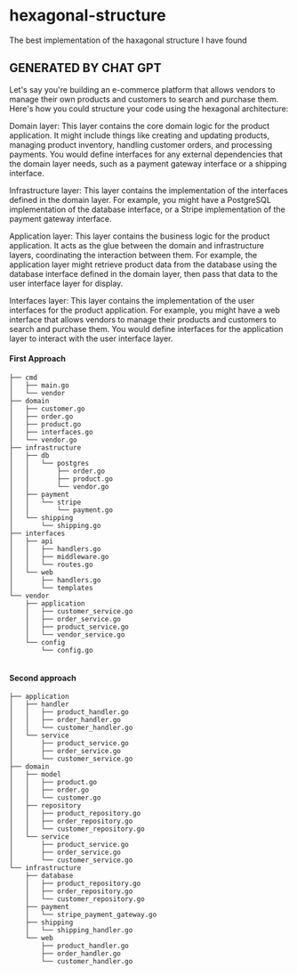 # hexagonal-structure
The best implementation of the haxagonal structure I have found

## GENERATED BY CHAT GPT


Let's say you're building an e-commerce platform that allows vendors to manage their own products and customers to search and purchase them. Here's how you could structure your code using the hexagonal architecture:

Domain layer: This layer contains the core domain logic for the product application. It might include things like creating and updating products, managing product inventory, handling customer orders, and processing payments. You would define interfaces for any external dependencies that the domain layer needs, such as a payment gateway interface or a shipping interface.

Infrastructure layer: This layer contains the implementation of the interfaces defined in the domain layer. For example, you might have a PostgreSQL implementation of the database interface, or a Stripe implementation of the payment gateway interface.

Application layer: This layer contains the business logic for the product application. It acts as the glue between the domain and infrastructure layers, coordinating the interaction between them. For example, the application layer might retrieve product data from the database using the database interface defined in the domain layer, then pass that data to the user interface layer for display.

Interfaces layer: This layer contains the implementation of the user interfaces for the product application. For example, you might have a web interface that allows vendors to manage their products and customers to search and purchase them. You would define interfaces for the application layer to interact with the user interface layer.



#### First Approach
```
├── cmd
│   ├── main.go
│   └── vendor
├── domain
│   ├── customer.go
│   ├── order.go
│   ├── product.go
│   ├── interfaces.go
│   └── vendor.go
├── infrastructure
│   ├── db
│   │   └── postgres
│   │       ├── order.go
│   │       ├── product.go
│   │       └── vendor.go
│   ├── payment
│   │   └── stripe
│   │       └── payment.go
│   └── shipping
│       └── shipping.go
├── interfaces
│   ├── api
│   │   ├── handlers.go
│   │   ├── middleware.go
│   │   └── routes.go
│   └── web
│       ├── handlers.go
│       └── templates
└── vendor
    ├── application
    │   ├── customer_service.go
    │   ├── order_service.go
    │   ├── product_service.go
    │   └── vendor_service.go
    └── config
        └── config.go


```


#### Second approach

```
├── application
│   ├── handler
│   │   ├── product_handler.go
│   │   ├── order_handler.go
│   │   └── customer_handler.go
│   └── service
│       ├── product_service.go
│       ├── order_service.go
│       └── customer_service.go
├── domain
│   ├── model
│   │   ├── product.go
│   │   ├── order.go
│   │   └── customer.go
│   ├── repository
│   │   ├── product_repository.go
│   │   ├── order_repository.go
│   │   └── customer_repository.go
│   └── service
│       ├── product_service.go
│       ├── order_service.go
│       └── customer_service.go
└── infrastructure
    ├── database
    │   ├── product_repository.go
    │   ├── order_repository.go
    │   └── customer_repository.go
    ├── payment
    │   └── stripe_payment_gateway.go
    ├── shipping
    │   └── shipping_handler.go
    └── web
        ├── product_handler.go
        ├── order_handler.go
        └── customer_handler.go
```
